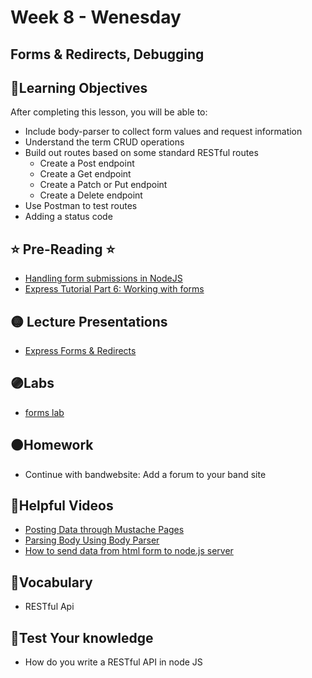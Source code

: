 # Week 8 - Wenesday

## Forms & Redirects, Debugging

## 📍Learning Objectives
After completing this lesson, you will be able to:

- Include body-parser to collect form values and request information
- Understand the term CRUD operations
- Build out routes based on some standard RESTful routes
    - Create a Post endpoint
    - Create a Get endpoint
    - Create a Patch or Put endpoint
    - Create a Delete endpoint
- Use Postman to test routes
- Adding a status code

## ⭐️ Pre-Reading ⭐️
- [Handling form submissions in NodeJS](https://medium.com/@paupavon/handling-form-submissions-in-nodejs-876bc980dc0a)
- [Express Tutorial Part 6: Working with forms](https://developer.mozilla.org/en-US/docs/Learn/Server-side/Express_Nodejs/forms)

<!-- ## 📍Agenda -->

## 🟡 Lecture Presentations
- [Express Forms & Redirects](https://dc-web2.onrender.com/p2/Node/NodeForms.html#1)
<!-- - [Debugging](https://dc-class.herokuapp.com/docs/javascript/debugging.md#1) -->

## 🟣Labs

- [forms lab](https://github.com/veros-labs/lab-node-forms)

## 🟠Homework 
- Continue with bandwebsite: Add a forum to your band site

## 🔵Helpful Videos
- [Posting Data through Mustache Pages](https://www.udemy.com/course/nodejs-complete-guide-to-building-data-driven-applications/learn/lecture/14105040#overview)
- [Parsing Body Using Body Parser](https://www.udemy.com/course/nodejs-complete-guide-to-building-data-driven-applications/learn/lecture/14167073#overview)
- [How to send data from html form to node.js server](https://www.youtube.com/watch?v=0tOgMSEPFRs)

<!-- ## ✔️Todo Checklist
- [ ] -->

## 🔶Vocabulary
- RESTful Api

## 🔷Test Your knowledge
- How do you write a RESTful API in node JS

<!-- ## Resources 
- []() -->



